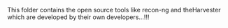 This folder contains the open source tools like recon-ng and theHarvester which are developed by their own developers...!!!

